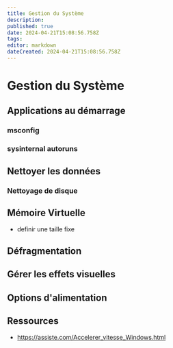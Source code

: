 ```yaml
---
title: Gestion du Système
description: 
published: true
date: 2024-04-21T15:08:56.758Z
tags: 
editor: markdown
dateCreated: 2024-04-21T15:08:56.758Z
---
```


# Gestion du Système

## Applications au démarrage

### msconfig

### sysinternal autoruns

## Nettoyer les données

### Nettoyage de disque

## Mémoire Virtuelle

- definir une taille fixe

## Défragmentation

## Gérer les effets visuelles

## Options d'alimentation

## Ressources

- <https://assiste.com/Accelerer_vitesse_Windows.html>
